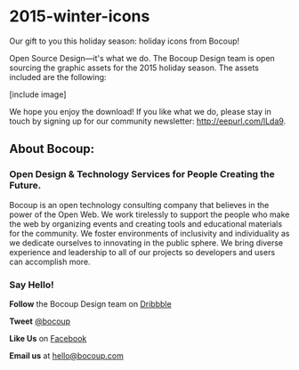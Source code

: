 # 2015-winter-icons

Our gift to you this holiday season: holiday icons from Bocoup!

Open Source Design—it's what we do. The Bocoup Design team is open sourcing the graphic assets for the 2015 holiday season. The assets included are the following:

[include image]

We hope you enjoy the download! If you like what we do, please stay in touch by signing up for our community newsletter: http://eepurl.com/lLda9.

## About Bocoup: 

### Open Design & Technology Services for People Creating the Future.

Bocoup is an open technology consulting company that believes in the power of the Open Web. We work tirelessly to support the people who make the web by organizing events and creating tools and educational materials for the community. We foster environments of inclusivity and individuality as we dedicate ourselves to innovating in the public sphere. We bring diverse experience and leadership to all of our projects so developers and users can accomplish more.

### Say Hello!

**Follow** the Bocoup Design team on [Dribbble](https://dribbble.com/Bocoup)

**Tweet** [@bocoup](https://www.twitter.com/bocoup)

**Like Us** on [Facebook](https://www.facebook.com/bocoup)

**Email us** at [hello@bocoup.com](mailto:hello@bocoup.com)




